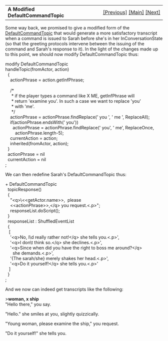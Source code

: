 <table width="100%" data-border="0" data-cellspacing="0"
data-cellpadding="3" data-bgcolor="#C0C0C0">
<colgroup>
<col style="width: 50%" />
<col style="width: 50%" />
</colgroup>
<tbody>
<tr>
<td style="text-align: left;"><strong>A Modified
DefaultCommandTopic<br />
</strong></td>
<td style="text-align: right;"><a
href="tcommandtopic.htm">[Previous]</a> <a
href="generalintroduction.htm">[Main]</a> <a
href="consultable.htm">[Next]</a></td>
</tr>
</tbody>
</table>

  
Some way back, we promised to give a modified form of the
[DefaultCommandTopic](defaultcommandtopic.htm) that would generate a
more satisfactory transcript when a command is issued to Sarah before
she's in her InConversationState (so that the greeting protocols
intervene between the issuing of the command and Sarah's response to
it). In the light of the changes made up to this point, we should now
modify DefaultCommandTopic thus:  
  
modify DefaultCommandTopic  
handleTopic(fromActor, action)  
  {  
    actionPhrase = action.getInfPhrase;  
      
    /\*   
     \* if the player types a command like X ME, getInfPhrase will  
     \* return 'examine you'. In such a case we want to replace 'you'  
     \* with 'me'.  
     \*/  
    actionPhrase = actionPhrase.findReplace(' you ', ' me ', ReplaceAll);  
    if(actionPhrase.endsWith(' you'))  
      actionPhrase = actionPhrase.findReplace(' you', ' me', ReplaceOnce,  
        actionPhrase.length-5);  
    currentAction = action;  
    inherited(fromActor, action);  
  }    
  actionPhrase = nil  
  currentAction = nil  
;  
  
We can then redefine Sarah's DefaultCommandTopic thus:  
  
+ DefaultCommandTopic  
  topicResponse()  
  {  
    "\<q\>\\\<\<getActor.name\>\>,  please   
    \<\<actionPhrase\>\>,\</q\> you request.\<.p\>";  
    responseList.doScript();  
  }  
  responseList : ShuffledEventList  
  {  
   \[  
    '\<q\>No, I\\d really rather not!\</q\> she tells you.\<.p\>',  
    '\<q\>I don\\t think so.\</q\> she declines.\<.p\>',  
    '\<q\>Since when did you have the right to boss me around?\</q\>  
      she demands.\<.p\>',  
    '{The sarah/she} merely shakes her head.\<.p\>',  
    '\<q\>Do it yourself!\</q\> she tells you.\<.p\>'    
   \]  
  }    
;  
  
And we now can indeed get transcripts like the following:  
  
\>**woman, x ship**  
"Hello there," you say.  
  
"Hello." she smiles at you, slightly quizzically.  
  
"Young woman, please examine the ship," you request.  
  
"Do it yourself!" she tells you.  
